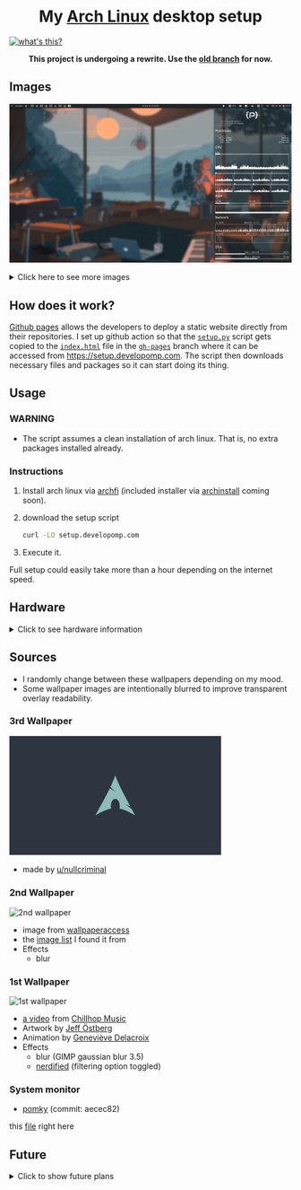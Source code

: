 <h1 align="center">
  My <a href="https://archlinux.org">Arch Linux</a> desktop setup
</h1>

[![what's this?](https://img.shields.io/badge/what's_this%3F-grey?style=for-the-badge)](https://developomp.com/portfolio/linux-setup-script)

<p align="center">
  <b>
    This project is undergoing a rewrite. Use the <a href="https://github.com/developomp/setup/tree/old">old branch</a> for now.
  </b>
</p>

## Images

![result image 1](./.repo/result1.png)

<details>
<summary>Click here to see more images</summary>

### Some windows

![result image 2](./.repo/result2.png)

### Minimalism at its finest

![result image 3](./.repo/result3.png)

### Script Execution

![Execution](./.repo/execution.png)

### Selection Menu

![Menu](./.repo/menu.png)

</details>

## How does it work?

[Github pages](https://pages.github.com) allows the developers to deploy a static website directly from their repositories. I set up github action so that the [`setup.py`](./setup.py) script gets copied to the [`index.html`](https://github.com/developomp/setup/blob/gh-pages/index.html) file in the [`gh-pages`](https://github.com/developomp/setup/tree/gh-pages) branch where it can be accessed from https://setup.developomp.com. The script then downloads necessary files and packages so it can start doing its thing.

## Usage

### WARNING

- The script assumes a clean installation of arch linux. That is, no extra packages installed already.

### Instructions

1. Install arch linux via [archfi](https://github.com/MatMoul/archfi) (included installer via [archinstall](https://github.com/archlinux/archinstall) coming soon).

2. download the setup script

   ```bash
   curl -LO setup.developomp.com
   ```

3. Execute it.

Full setup could easily take more than a hour depending on the internet speed.

## Hardware

<details>
  <summary>Click to see hardware information</summary>

### Laptop

| name    | model                                  |
| ------- | -------------------------------------- |
| Machine | LG 15U480-KP50ML Laptop (15U480-KA5MK) |
| CPU     | intel i5-8250U                         |
| GPU     | Nvidia MX 150                          |

### RAM

| model                             | size |
| --------------------------------- | ---- |
| SK Hynix HMA81GS6AFR8N-UH (stock) | 8GB  |
| Samsung M471A1K43CB1-CRC (added)  | 8GB  |

### Storage

| ID\* | model                                  | Size  |
| ---- | -------------------------------------- | ----- |
| 1    | SK Hynix HFS128G39TND-N210A (30002P10) | 128GB |
| 2    | Samsung SSD 860 PRO 512GB (RVM02B6Q)   | 512GB |

\*arbitrary index I gave. Has no meaning.

### Partitioning

- unallocated space at the end are for overprovisioning
- no swap partition

more information about efi partition can be found in [this](https://wiki.archlinux.org/title/GRUB) arch wiki page.

partitioning done with fdisk ([source](https://git.kernel.org/pub/scm/utils/util-linux/util-linux.git/tree/disk-utils/fdisk.c), [man](https://man7.org/linux/man-pages/man8/fdisk.8.html)).

| drive id\* | format | size                           | mount location   | purpose                           |
| ---------- | ------ | ------------------------------ | ---------------- | --------------------------------- |
| 1          | FAT32  | +300M                          | /boot/efi        | EFI partition                     |
| 1          | ext4   | -15G                           | /                | root                              |
| 2          | ext4   | default (all available sector) | /media/pomp/data | data storage (D drive equivalent) |

\*index from [storage](#Storage)

### Peripherals

|    peripheral | model                                                                                                                                                                                                        |
| ------------: | :----------------------------------------------------------------------------------------------------------------------------------------------------------------------------------------------------------- |
|         mouse | [Logitech G402 Hyperion fury](https://www.logitechg.com/en-eu/products/gaming-mice/g402-hyperion-fury-fps-gaming-mouse.html) I got from a [giveaway event](https://blog.naver.com/yjcomicsblog/221432692995) |
|     headphone | [NOX NX-2](https://www.e-nox.co.kr/theme/s007/index/product_view01.php?wr_id=16)                                                                                                                             |
| laptop cooler | [ABKO NCORE NC500](http://ncore.co.kr/shop/product_item.php?ItId=2586312930)                                                                                                                                 |

</details>

## Sources

- I randomly change between these wallpapers depending on my mood.
- Some wallpaper images are intentionally blurred to improve transparent overlay readability.

### 3rd Wallpaper

<img alt="3rd wallpaper" src="./.repo/wallpaper3.png" width="75%">

- made by [u/nullcriminal](https://www.reddit.com/r/unixporn/comments/b4dt3y)

### 2nd Wallpaper

<img alt="2nd wallpaper" src="./.repo/wallpaper2.png" width="75%">

- image from [wallpaperaccess](https://wallpaperaccess.com/full/2752569.png)
- the [image list](https://wallpaperaccess.com/simple-earth) I found it from
- Effects
  - blur

### 1st Wallpaper

<img alt="1st wallpaper" src="./.repo/wallpaper1.png" width="75%">

- [a video](https://www.youtube.com/watch?v=QEWV6fiYaDU) from [Chillhop Music](https://www.youtube.com/channel/UCOxqgCwgOqC2lMqC5PYz_Dg)
- Artwork by [Jeff Östberg](https://jeffostberg.se)
- Animation by [Geneviève Delacroix](http://www.genevievelacroix.com)
- Effects
  - blur (GIMP gaussian blur 3.5)
  - [nerdified](https://github.com/Schrodinger-Hat/ImageGoNord) (filtering option toggled)

### System monitor

- [pomky](https://github.com/developomp/pomky) (commit: aecec82)

this [file](./home/pomp/.local/bin/pomky) right here

## Future

<details>
  <summary>Click to show future plans</summary>

### Laptop

#### Features

- Korean keyboard
- Full size arrow keys and number pad
- DP port

maybe:

- ARM / RISC-V CPU
- SoC powered (like apple's M1)

#### Candidates

- [Framework laptop DIY edition](https://frame.work/products/laptop-diy-edition)

Total price: $1098

|               option | my choice                                                                                                  |
| -------------------: | :--------------------------------------------------------------------------------------------------------- |
|          Motherboard | Intel i5-1135G7 (8M Cache, up to 4.20 GHz)                                                                 |
|                 WiFi | Intel® Wi-Fi 6E AX210 No vPro®                                                                             |
|              Storage | 500GB - WD_BLACK™ SN850 NVMe™                                                                              |
|     Operating system | None                                                                                                       |
|               Memory | 16GB (2 x 8GB) DDR4-3200                                                                                   |
|             Keyboard | **waiting** for Korean keyboard w/ full size arrow key and number pad                                      |
|              Display | **waiting** for 120+Hz display                                                                             |
|        Power Adapter | **waiting** for [Schuko plug (type f plug)](https://www.worldstandards.eu/electricity/plugs-and-sockets/f) |
| Port expansion cards | 1xDP 3xUSB-A 2xUSB-C 1xHDMI + **waiting** for RJ-45 ethernet port                                          |

### Storage

1TB HDD for long-term backup

### Mouse

#### Features

- consistent tracking
- 1000Hz+ polling rate

#### Candidates

- [Logitech G pro wireless](https://www.logitechg.com/en-us/products/gaming-mice/pro-wireless-mouse)
- [logitech G pro X](https://www.logitechg.com/en-us/products/gaming-mice/pro-x-superlight-wireless-mouse)

with:

- [Logitech powerplay](https://www.logitechg.com/en-us/products/gaming-mouse-pads/powerplay-wireless-charging)

### Monitor

#### Features

- Refresh rate: 165Hz
- resolution: 1920x1080 (FHD)

#### Candidates

- [Newsync X250FG ZERO](http://prod.danawa.com/info/?pcode=9295200)

### Keyboard

#### Features

- programmable
- pantograph
- number pad
- full size arrow keys

#### Candidates

None

</details>
